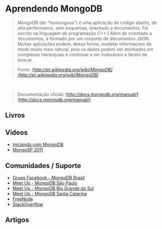 # Aprendendo MongoDB

> MongoDB (do "humongous") é uma aplicação de código aberto, de alta performance, sem esquemas, orientado a documentos. Foi escrito na linguagem de programação C++.1 Além de orientado a documentos, é formado por um conjunto de documentos JSON. Muitas aplicações podem, dessa forma, modelar informações de modo muito mais natural, pois os dados podem ser aninhados em complexas hierarquias e continuar a ser indexáveis e fáceis de buscar.

> *Fonte: [http://pt.wikipedia.org/wiki/MongoDB](http://pt.wikipedia.org/wiki/MongoDB)*

<br>

> Documentação oficial: [http://docs.mongodb.org/manual/](http://docs.mongodb.org/manual/)

## Livros

## Videos
* [Iniciando com MongoDB](http://www.youtube.com/watch?v=Ff4_DNKKPeo)
* [MongoSP 2011](http://www.youtube.com/watch?v=grkJ2r3eS2Y&list=PL59D2C306E7F7E9FB)

## Comunidades / Suporte
* [Grupo Facebook - MongoDB Brasil](https://www.facebook.com/groups/mongodbbrasil/)
* [Meet Up - MongoDB São Paulo](http://www.meetup.com/SP-MongoDB/)
* [Meet Up - MongoDB Rio Grande do Sul](http://www.meetup.com/Rio-Grande-do-Sul-MongoDB-User-Group/)
* [Meet Up - MongoDB Santa Catarina](http://www.meetup.com/Santa-Catarina-MongoDB-User-Group/)
* [FreeNode](http://webchat.freenode.net/?channels=mongodb)
* [StackOverflow](http://stackoverflow.com/questions/tagged/mongodb)

## Artigos
